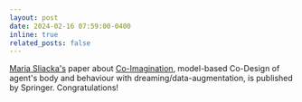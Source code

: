```yaml
---
layout: post
date: 2024-02-16 07:59:00-0400
inline: true
related_posts: false
---
```


[Maria Sliacka's](https://www.linkedin.com/in/m-sliacka/) paper about [Co-Imagination](https://link.springer.com/chapter/10.1007/978-3-031-53969-5_24), model-based Co-Design of agent's body and behaviour with dreaming/data-augmentation, is published by Springer. Congratulations!
